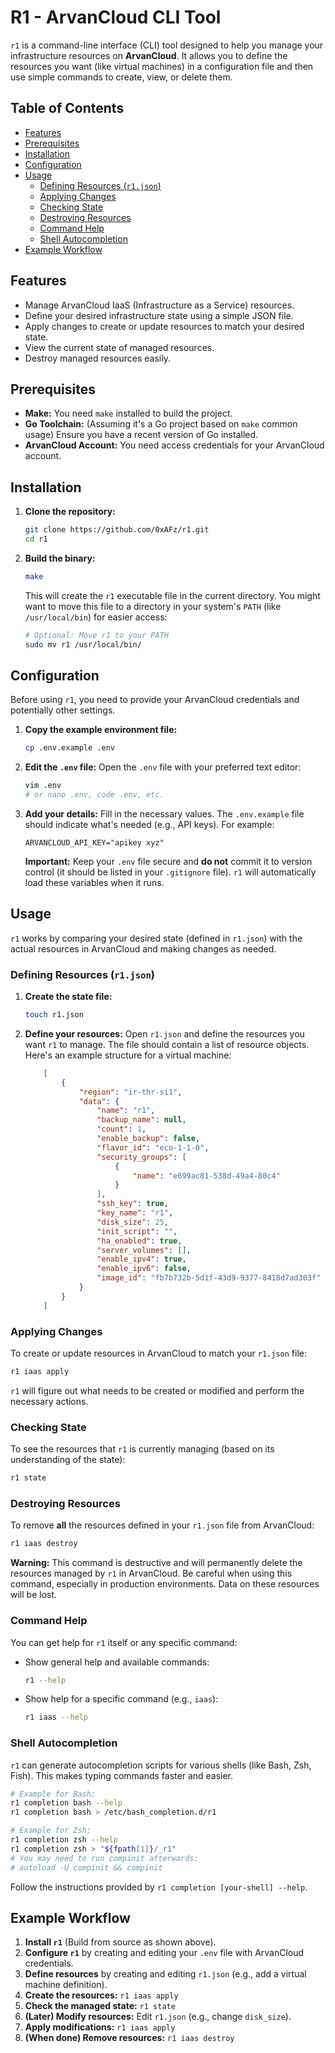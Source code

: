 # R1 - ArvanCloud CLI Tool

`r1` is a command-line interface (CLI) tool designed to help you manage your infrastructure resources on **ArvanCloud**. It allows you to define the resources you want (like virtual machines) in a configuration file and then use simple commands to create, view, or delete them.

## Table of Contents

* [Features](#features)
* [Prerequisites](#prerequisites)
* [Installation](#installation)
* [Configuration](#configuration)
* [Usage](#usage)
    * [Defining Resources (`r1.json`)](#defining-resources-r1json)
    * [Applying Changes](#applying-changes)
    * [Checking State](#checking-state)
    * [Destroying Resources](#destroying-resources)
    * [Command Help](#command-help)
    * [Shell Autocompletion](#shell-autocompletion)
* [Example Workflow](#example-workflow)

## Features

  * Manage ArvanCloud IaaS (Infrastructure as a Service) resources.
  * Define your desired infrastructure state using a simple JSON file.
  * Apply changes to create or update resources to match your desired state.
  * View the current state of managed resources.
  * Destroy managed resources easily.

## Prerequisites

  * **Make:** You need `make` installed to build the project.
  * **Go Toolchain:** (Assuming it's a Go project based on `make` common usage) Ensure you have a recent version of Go installed.
  * **ArvanCloud Account:** You need access credentials for your ArvanCloud account.

## Installation

1.  **Clone the repository:**
    ```bash
    git clone https://github.com/0xAFz/r1.git
    cd r1
    ```
2.  **Build the binary:**
    ```bash
    make
    ```
    This will create the `r1` executable file in the current directory. You might want to move this file to a directory in your system's `PATH` (like `/usr/local/bin`) for easier access:
    ```bash
    # Optional: Move r1 to your PATH
    sudo mv r1 /usr/local/bin/
    ```

## Configuration

Before using `r1`, you need to provide your ArvanCloud credentials and potentially other settings.

1.  **Copy the example environment file:**
    ```bash
    cp .env.example .env
    ```
2.  **Edit the `.env` file:**
    Open the `.env` file with your preferred text editor:
    ```bash
    vim .env
    # or nano .env, code .env, etc.
    ```
3.  **Add your details:**
    Fill in the necessary values. The `.env.example` file should indicate what's needed (e.g., API keys). For example:
    ```dotenv
    ARVANCLOUD_API_KEY="apikey xyz"
    ```
    **Important:** Keep your `.env` file secure and **do not** commit it to version control (it should be listed in your `.gitignore` file). `r1` will automatically load these variables when it runs.

## Usage

`r1` works by comparing your desired state (defined in `r1.json`) with the actual resources in ArvanCloud and making changes as needed.

### Defining Resources (`r1.json`)

1.  **Create the state file:**

    ```bash
    touch r1.json
    ```

2.  **Define your resources:**
    Open `r1.json` and define the resources you want `r1` to manage. The file should contain a list of resource objects. Here's an example structure for a virtual machine:

    ```json
        [
            {
                "region": "ir-thr-si1",
                "data": {
                    "name": "r1",
                    "backup_name": null,
                    "count": 1,
                    "enable_backup": false,
                    "flavor_id": "eco-1-1-0",
                    "security_groups": [
                        {
                            "name": "e699ac81-538d-49a4-80c4"
                        }
                    ],
                    "ssh_key": true,
                    "key_name": "r1",
                    "disk_size": 25,
                    "init_script": "",
                    "ha_enabled": true,
                    "server_volumes": [],
                    "enable_ipv4": true,
                    "enable_ipv6": false,
                    "image_id": "fb7b732b-5d1f-43d9-9377-8418d7ad303f"
                }
            }
        ]
    ```

### Applying Changes

To create or update resources in ArvanCloud to match your `r1.json` file:

```bash
r1 iaas apply
```

`r1` will figure out what needs to be created or modified and perform the necessary actions.

### Checking State

To see the resources that `r1` is currently managing (based on its understanding of the state):

```bash
r1 state
```

### Destroying Resources

To remove **all** the resources defined in your `r1.json` file from ArvanCloud:

```bash
r1 iaas destroy
```

**Warning:** This command is destructive and will permanently delete the resources managed by `r1` in ArvanCloud. Be careful when using this command, especially in production environments. Data on these resources will be lost.

### Command Help

You can get help for `r1` itself or any specific command:

  * Show general help and available commands:
    ```bash
    r1 --help
    ```
  * Show help for a specific command (e.g., `iaas`):
    ```bash
    r1 iaas --help
    ```

### Shell Autocompletion

`r1` can generate autocompletion scripts for various shells (like Bash, Zsh, Fish). This makes typing commands faster and easier.

```bash
# Example for Bash:
r1 completion bash --help
r1 completion bash > /etc/bash_completion.d/r1

# Example for Zsh:
r1 completion zsh --help
r1 completion zsh > "${fpath[1]}/_r1"
# You may need to run compinit afterwards:
# autoload -U compinit && compinit
```

Follow the instructions provided by `r1 completion [your-shell] --help`.

## Example Workflow

1.  **Install `r1`** (Build from source as shown above).
2.  **Configure `r1`** by creating and editing your `.env` file with ArvanCloud credentials.
3.  **Define resources** by creating and editing `r1.json` (e.g., add a virtual machine definition).
4.  **Create the resources:** `r1 iaas apply`
5.  **Check the managed state:** `r1 state`
6.  **(Later) Modify resources:** Edit `r1.json` (e.g., change `disk_size`).
7.  **Apply modifications:** `r1 iaas apply`
8.  **(When done) Remove resources:** `r1 iaas destroy`
